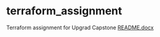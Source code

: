 # terraform_assignment
Terraform assignment for Upgrad Capstone
[README.docx]([https://github.com/syedbilalafzal/terraform_assignment/files/8734628/README.docx](https://github.com/syedbilalafzal/capstone/blob/035078352e5d4757b4fd3395869721939eb04187/README.docx))
